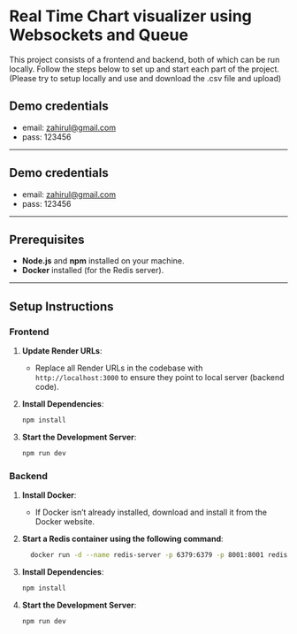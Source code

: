 # Real Time Chart visualizer using Websockets and Queue

This project consists of a frontend and backend, both of which can be run locally. Follow the steps below to set up and start each part of the project. (Please try to setup locally and use and download the .csv file and upload)

## Demo credentials

- email: zahirul@gmail.com
- pass: 123456

---

## Demo credentials

- email: zahirul@gmail.com
- pass: 123456

---

## Prerequisites

- **Node.js** and **npm** installed on your machine.
- **Docker** installed (for the Redis server).

---

## Setup Instructions

### Frontend

1. **Update Render URLs**:
   - Replace all Render URLs in the codebase with `http://localhost:3000` to ensure they point to local server (backend code).

2. **Install Dependencies**:
   ```bash
   npm install

2. **Start the Development Server**:
   ```bash
   npm run dev


### Backend

1. **Install Docker**:
    - If Docker isn’t already installed, download and install it from the Docker website.


2. **Start a Redis container using the following command**:
   ```bash
     docker run -d --name redis-server -p 6379:6379 -p 8001:8001 redis/redis-stack:latest


3. **Install Dependencies**:
   ```bash
   npm install


4. **Start the Development Server**:
   ```bash
   npm run dev
